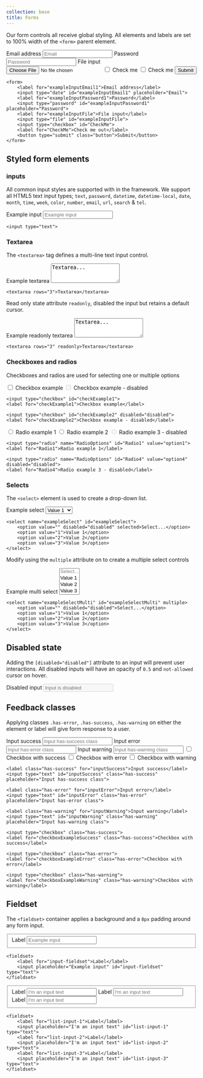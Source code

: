 ```yaml
---
collection: base
title: Forms
---
```


Our form controls all receive global styling. All elements and labels are set to 100% width of the ```<form>``` parent element.

<form>
    <label for="exampleInputEmail1">Email address</label>
    <input type="email" id="exampleInputEmail1" placeholder="Email">
    <label for="exampleInputPassword1">Password</label>
    <input type="password" id="exampleInputPassword1" placeholder="Password">
    <label for="exampleInputFile">File input</label>
    <input type="file" id="exampleInputFile">
    <input type="checkbox" id="CheckMe">
    <label for="CheckMe">Check me</label>
    <input type="checkbox" id="CheckMe">
    <label for="CheckMe">Check me</label>
    <button type="submit" class="button">Submit</button>
</form>

```
<form>
    <label for="exampleInputEmail1">Email address</label>
    <input type="date" id="exampleInputEmail1" placeholder="Email">
    <label for="exampleInputPassword1">Password</label>
    <input type="password" id="exampleInputPassword1" placeholder="Password">
    <label for="exampleInputFile">File input</label>
    <input type="file" id="exampleInputFile">
    <input type="checkbox" id="CheckMe">
    <label for="CheckMe">Check me out</label>
    <button type="submit" class="button">Submit</button>
</form>
```

## Styled form elements

### inputs

All common input styles are supported with in the framework. We support all HTML5 text input types; ```text```, ```password```, ```datetime```, ```datetime-local```, ```date```, ```month```, ```time```, ```week```, ```color```, ```number```, ```email```, ```url```, ```search``` &amp; ```tel```.

<form>
    <label for="exampleTextInput">Example input</label>
    <input type="text" id="exampleTextInput" placeholder="Example input" />
</form>

```
<input type="text">
```

### Textarea

The ```<textarea>``` tag defines a multi-line text input control.

<form>
    <label for"textarea">Example textarea</label>
    <textarea id="textarea" rows="3">Textarea...</textarea>
</form>

```
<textarea rows="3">Textarea</textarea>
```

Read only state attribute ```readonly```, disabled the input but retains a default cursor.

<form>
    <label for"textarea">Example readonly textarea</label>
    <textarea id="textarea" rows="3" readonly="readonly">Textarea...</textarea>
</form>

```
<textarea rows="3" readonly>Textarea</textarea>
```


### Checkboxes and radios

Checkboxes and radios are used for selecting one or multiple options

<form>
    <input type="checkbox" id="checkExample1">
    <label for="checkExample1">Checkbox example</label>
    <input type="checkbox" id="checkExample2" disabled="disabled">
    <label for="checkExample2">Checkbox example - disabled</label>
</form>

```
<input type="checkbox" id="checkExample1">
<label for="checkExample1">Checkbox example</label>

<input type="checkbox" id="checkExample2" disabled="disabled">
<label for="checkExample2">Checkbox example - disabled</label>
```

<form>
    <input type="radio" name="RadioOptions" id="Radio1" value="option1">
    <label for="Radio1">Radio example 1</label>
    <input type="radio" name="RadioOptions" id="Radio2" value="option2">
    <label for="Radio2">Radio example 2</label>
    <input type="radio" name="RadioOptions" id="Radio4" value="option4" disabled="disabled">
    <label for="Radio4">Radio example 3 - disabled</label>
</form>

```
<input type="radio" name="RadioOptions" id="Radio1" value="option1">
<label for="Radio1">Radio example 1</label>

<input type="radio" name="RadioOptions" id="Radio4" value="option4" disabled="disabled">
<label for="Radio4">Radio example 3 - disabled</label>
```

### Selects

The ```<select>``` element is used to create a drop-down list.

<form>
    <label for="exampleSelect">Example select</label>
    <select name="exampleSelect" id="exampleSelect">
        <option value="" disabled="disabled">Select...</option>
        <option value="1">Value 1</option>
        <option value="2">Value 2</option>
        <option value="3">Value 3</option>
    </select>
</form>

```
<select name="exampleSelect" id="exampleSelect">
    <option value="" disabled="disabled" selected>Select...</option>
    <option value="1">Value 1</option>
    <option value="2">Value 2</option>
    <option value="3">Value 3</option>
</select>
```

Modify using the ```multiple``` attribute on to create a multiple select controls

<form>
    <label for="exampleSelectMulti">Example multi select</label>
    <select name="exampleSelectMulti" id="exampleSelectMulti" multiple>
        <option value="" disabled="disabled">Select...</option>
        <option value="1">Value 1</option>
        <option value="2">Value 2</option>
        <option value="3">Value 3</option>
    </select>
</form>

```
<select name="exampleSelectMulti" id="exampleSelectMulti" multiple>
    <option value="" disabled="disabled">Select...</option>
    <option value="1">Value 1</option>
    <option value="2">Value 2</option>
    <option value="3">Value 3</option>
</select>
```

## Disabled state

Adding the ```[disabled="disabled"]``` attribute to an input will prevent user interactions. All disabled inputs will have an opacity of ```0.5``` and ```not-allowed``` cursor on hover.

<form>
    <label for="disabled-input">Disabled input</label>
    <input type="text" id="disabled-input" placeholder="Input is disabled" disabled="disabled">
</form>

## Feedback classes

Applying classes ```.has-error```, ```.has-success```, ```.has-warning``` on either the element or label will give form response to a user.

<form>
    <label class="has-success" for="inputSuccess">Input success</label>
    <input type="text" id="inputSuccess" class="has-success" placeholder="Input has-success class">
    <label class="has-error" for="inputError">Input error</label>
    <input type="text" id="inputError" class="has-error" placeholder="Input has-error class">
    <label class="has-warning" for="inputWarning">Input warning</label>
    <input type="text" id="inputWarning" class="has-warning" placeholder="Input has-warning class">
    <input type="checkbox" class="has-success">
    <label for="checkboxExampleSuccess" class="has-success">Checkbox with success</label>
    <input type="checkbox" class="has-error">
    <label for="checkboxExampleError" class="has-error">Checkbox with error</label>
    <input type="checkbox" class="has-warning">
    <label for="checkboxExampleWarning" class="has-warning">Checkbox with warning</label>
</form>

```
<label class="has-success" for="inputSuccess">Input success</label>
<input type="text" id="inputSuccess" class="has-success" placeholder="Input has-success class">

<label class="has-error" for="inputError">Input error</label>
<input type="text" id="inputError" class="has-error" placeholder="Input has-error class">

<label class="has-warning" for="inputWarning">Input warning</label>
<input type="text" id="inputWarning" class="has-warning" placeholder="Input has-warning class">

<input type="checkbox" class="has-success">
<label for="checkboxExampleSuccess" class="has-success">Checkbox with success</label>

<input type="checkbox" class="has-error">
<label for="checkboxExampleError" class="has-error">Checkbox with error</label>

<input type="checkbox" class="has-warning">
<label for="checkboxExampleWarning" class="has-warning">Checkbox with warning</label>
```

## Fieldset

The ```<fieldset>``` container applies a background and a ```8px``` padding around any form input.

<form>
    <fieldset>
        <label for="input-fieldset">Label</label>
        <input placeholder="Example input" id="input-fieldset" type="text">
    </fieldset>
</form>

```
<fieldset>
    <label for="input-fieldset">Label</label>
    <input placeholder="Example input" id="input-fieldset" type="text">
</fieldset>
```

<form>
    <fieldset>
        <label for="list-input-1">Label</label>
        <input placeholder="I'm an input text" id="list-input-1" type="text">
        <label for="list-input-2">Label</label>
        <input placeholder="I'm an input text" id="list-input-2" type="text">
        <label for="list-input-3">Label</label>
        <input placeholder="I'm an input text" id="list-input-3" type="text">
    </fieldset>
</form>

```
<fieldset>
    <label for="list-input-1">Label</label>
    <input placeholder="I'm an input text" id="list-input-1" type="text">
    <label for="list-input-2">Label</label>
    <input placeholder="I'm an input text" id="list-input-2" type="text">
    <label for="list-input-3">Label</label>
    <input placeholder="I'm an input text" id="list-input-3" type="text">
</fieldset>
```
